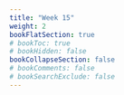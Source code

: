 ```yaml
---
title: "Week 15"
weight: 2
bookFlatSection: true
# bookToc: true
# bookHidden: false
bookCollapseSection: false
# bookComments: false
# bookSearchExclude: false
---
```

